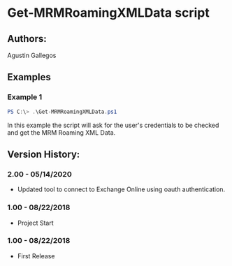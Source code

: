 ﻿# Get-MRMRoamingXMLData script  

## Authors:  
Agustin Gallegos  

## Examples  
### Example 1  
````powershell
PS C:\> .\Get-MRMRoamingXMLData.ps1
````
In this example the script will ask for the user's credentials to be checked and get the MRM Roaming XML Data.  

## Version History:  
### 2.00 - 05/14/2020
 - Updated tool to connect to Exchange Online using oauth authentication.
### 1.00 - 08/22/2018
 - Project Start
### 1.00 - 08/22/2018
 - First Release

